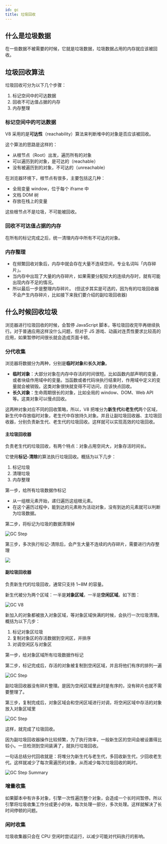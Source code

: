 ```yaml
---
id: gc
title: 垃圾回收
---
```


## 什么是垃圾数据

在一些数据不被需要的时候，它就是垃圾数据，垃圾数据占用的内存就应该被回收。

## 垃圾回收算法

垃圾回收可分为以下几个步骤：

1. 标记空间中的可达数据
2. 回收不可达值占据的内存
3. 内存整理

### 标记空间中的可达数据

V8 采用的是**可达性**（reachability）算法来判断堆中的对象是否应该被回收。

这个算法的思路是这样的：

- 从根节点（Root）出发，遍历所有的对象
- 可以遍历到的对象，是可达的（reachable）
- 没有被遍历到的对象，不可达的（unreachable）

在浏览器环境下，根节点有很多，主要包括这几种：

- 全局变量 window，位于每个 iframe 中
- 文档 DOM 树
- 存放在栈上的变量

这些根节点不是垃圾，不可能被回收。

### 回收不可达值占据的内存

在所有的标记完成之后，统一清理内存中所有不可达的对象。

### 内存整理

- 在频繁回收对象后，内存中就会存在大量不连续空间，专业名词叫「内存碎片」。
- 当内存中出现了大量的内存碎片，如果需要分配较大的连续内存时，就有可能出现内存不足的情况。
- 所以最后一步是整理内存碎片。 (但这步其实是可选的，因为有的垃圾回收器不会产生内存碎片，比如接下来我们要介绍的副垃圾回收器)

## 什么时候回收垃圾

浏览器进行垃圾回收的时候，会暂停 JavaScript 脚本，等垃圾回收完毕再继续执行。对于普通应用这样没什么问题，但对于 JS 游戏、动画对连贯性要求比较高的应用，如果暂停时间很长就会造成页面卡顿。

### 分代收集

浏览器将数据分为两种，分别是**临时对象**和**长久对象**。

- **临时对象**：大部分对象在内存中存活的时间很短。比如函数内部声明的变量，或者块级作用域中的变量。当函数或者代码块执行结束时，作用域中定义的变量就会被销毁。这类对象很快就变得不可访问，应该快点回收。
- **长久对象**：生命周期很长的对象，比如全局的 window、DOM、Web API 等。这类对象可以慢点回收。

这两种对象对应不同的回收策略，所以，V8 把堆分为**新生代**和**老生代**两个区域，新生代中存放临时对象，老生代中存放持久对象。并且让副垃圾回收器、主垃圾回收器，分别负责新生代、老生代的垃圾回收。这样就可以实现高效的垃圾回收。

#### 主垃圾回收器

负责老生代的垃圾回收，有两个特点：对象占用空间大，对象存活时间长。

它使用**标记-清除**的算法执行垃圾回收。概括为以下几步：

1. 标记垃圾
2. 清理垃圾
3. 内存整理

第一步，给所有垃圾数据作标记

- 从一组根元素开始，递归遍历这组根元素。
- 在这个遍历过程中，能到达的元素称为活动对象，没有到达的元素就可以判断为垃圾数据。

第二步，将标记为垃圾的数据清理掉

![GC Step](/img/posts/gc-sep-1.png)

第三步，多次执行标记-清除后，会产生大量不连续的内存碎片，需要进行内存整理

![](/img/posts/gc-sep-2.png)

#### 副垃圾回收器

负责新生代的垃圾回收，通常只支持 1~8M 的容量。

新生代被分为两个区域：一半是**对象区域**，一半是**空闲区域**。如下图：

![GC V8](/img/posts/gc-v8.png)

新加入的对象都被放入对象区域，等对象区域快满的时候，会执行一次垃圾清理。概括为以下几步：

1. 标记对象区垃圾
2. 复制对象区的存活数据到空闲区，并排序
3. 对调空闲区与对象区

第一步，给对象区域所有垃圾数据作标记

第二步，标记完成后，存活的对象被复制到空闲区域，并且将他们有序的排列一遍

![GC Step](/img/posts/gc-sep-3.png)

副垃圾回收器没有碎片整理。是因为空闲区域里此时是有序的，没有碎片也就不需要整理了。

第三步，复制完成后，对象区域会和空闲区域进行对调，将空闲区域中存活的对象放入对象区域里

![GC Step](/img/posts/gc-sep-4.png)

这样，就完成了垃圾回收。

因为副垃圾回收器操作比较频繁，为了执行效率，一般新生区的空间会被设置得比较小。一旦检测到空间装满了，就执行垃圾回收。

一句话总结分代回收就是：将堆分为新生代与老生代，多回收新生代，少回收老生代。这样就减少了每次需遍历的对象，从而减少每次垃圾回收的耗时。

![GC Step Summary](/img/posts/gc-sep-summary.png)

### 增量收集

如果脚本中有许多对象，引擎一次性遍历整个对象，会造成一个长时间暂停。所以引擎将垃圾收集工作分成更小的块，每次处理一部分，多次处理。这样就解决了长时间停顿的问题。

### 闲时收集

垃圾收集器只会在 CPU 空闲时尝试运行，以减少可能对代码执行的影响。
